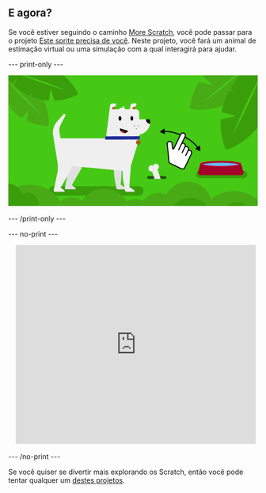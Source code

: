 ## E agora?

Se você estiver seguindo o caminho [More Scratch](https://projects.raspberrypi.org/en/raspberrypi/more-scratch), você pode passar para o projeto [Este sprite precisa de você](https://projects.raspberrypi.org/en/projects/this-sprite-needs-you). Neste projeto, você fará um animal de estimação virtual ou uma simulação com a qual interagirá para ajudar.

--- print-only ---

![Este sprite precisa de você](images/this-sprite-needs-you-project.png)

--- /print-only ---

--- no-print ---

<div class="scratch-preview" style="margin-left: 15px;">
  <iframe allowtransparency="true" width="485" height="402" src="https://scratch.mit.edu/projects/embed/530008968/?autostart=false" frameborder="0"></iframe>
</div>

--- /no-print ---

Se você quiser se divertir mais explorando os Scratch, então você pode tentar qualquer um [destes projetos](https://projects.raspberrypi.org/en/projects?software%5B%5D=scratch&curriculum%5B%5D=%201).
